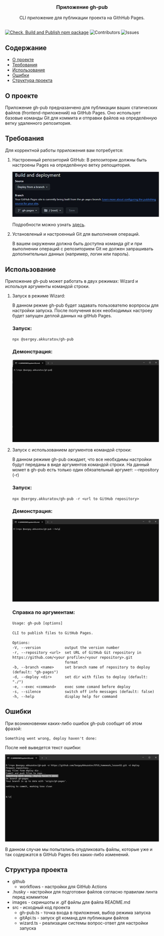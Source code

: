 <br/>
<p align="center">
  <h3 align="center">Приложение gh-pub</h3>
  <p align="center">
    CLI приложение для публикации проекта на GithHub Pages.
    <br/>
    <br/>
  </p>
</p>

[![Check, Build and Publish npm package](https://github.com/SergeyAkkuratov/OTUS_homework_lesson52/actions/workflows/pull_request_check.yml/badge.svg?branch=sakkuratov)](https://github.com/SergeyAkkuratov/OTUS_homework_lesson52/actions/workflows/pull_request_check.yml)
![Contributors](https://img.shields.io/github/contributors/SergeyAkkuratov/OTUS_homework_lesson52?color=dark-green) ![Issues](https://img.shields.io/github/issues/SergeyAkkuratov/OTUS_homework_lesson52)

## Содержание

-   [О проекте](#о-проекте)
-   [Тербования](#требования)
-   [Использование](#использование)
-   [Ошибки](#Ошибки)
-   [Структура проекта](#структура-проекта)

## О проекте

Приложение gh-pub предназанчено для публикации ваших статических файлов (frontend-приложений) на GitHub Pages. Оно использует базовые команды Git для коммита и отправки файлов на определённую ветку удаленного репозитория.

## Требования

Для корректной работы прриложения вам потребуется:

1. Настроенный репозиторий GitHub:
   В репозитории должны быть настроены Pages на определённую ветку репощитория.

    ![github](https://github.com/SergeyAkkuratov/OTUS_homework_lesson52/blob/sakkuratov/images/github.jpg)

    Подробности можно узнать [здесь](https://docs.github.com/ru/pages/getting-started-with-github-pages/configuring-a-publishing-source-for-your-github-pages-site).

1. Установленый и настроенный Git для выполнения операций.

    В вашем окружении должна быть доступна команда _git_ и при выполнении операций с репозиторием Git не должен запрашивать дополнительных данных (например, логин или пароль).

## Использование

Приложение gh-pub может работать в двух режимах: Wizard и используя аргументы командой строки.

1. Запуск в режиме Wizard:

    В данном режме gh-pub будет задавать пользователю ворпросы для настройки запуска.
    После получения всех необходимых настроеу будет запущен деплой данных на gitHub Pages.

    ### Запуск:

    `npx @sergey.akkuratov/gh-pub`

    ### Демонстрация:

    ![wizard](https://github.com/SergeyAkkuratov/OTUS_homework_lesson52/blob/sakkuratov/images/Wizard_default.gif)

1. Запуск с использованием аргументов командой строки:

    В данном режиме gh-pub ожидает, что все необхдимы настройки будут переданы в виде аргументов командой строки.
    На данный момет в gh-pub есть только один обязательный аргумет: --repository (-r)

    ### Запуск:

    `npx @sergey.akkuratov/gh-pub -r <url to GitHub repository>`

    ### Демонстрация:

    ![options](https://github.com/SergeyAkkuratov/OTUS_homework_lesson52/blob/sakkuratov/images/options.gif)

    ### Справка по аргументам:

    ```
    Usage: gh-pub [options]

    CLI to publish files to GitHub Pages.

    Options:
    -V, --version           output the version number
    -r, --repository <url>  set URL of GitHub Git repository in https://github.com/<your profile>/<your repository>.git
                            format
    -b, --branch <name>     set branch name of repository to deploy (default: "gh-pages")
    -d, --deploy <dir>      set dir with files to deploy (default: "./")
    -e, --exec <command>    exec some comand before deploy
    -s, --silence           switch off info messages (default: false)
    -h, --help              display help for command
    ```

## Ошибки

При возникновении каких-либо ошибок gh-pub сообщит об этом фразой:

`Something went wrong, deploy haven't done:`

После неё выведется текст ошибки:

![error](https://github.com/SergeyAkkuratov/OTUS_homework_lesson52/blob/sakkuratov/images/error.jpg)

В данном случае мы попытались опудликовать файлы, которые уже и так содержатся в GitHub Pages без каких-либо изменений.

## Структура проекта

-   github
    -   workflows - настройки для GitHub Actions
-   .husky - настройки для подготовки файлов согласно правилам линта перед коммитом
-   images - скриншоты и .gif файлы для файла README.md
-   src - исходный код проекта
    -   gh-pub.ts - точка входа в приложения, выбор режима запуска
    -   gitApi.ts - запуск git команд для публикации файлов
    -   wizard.ts - реализации системы вопрос-ответ для настройки запуска
